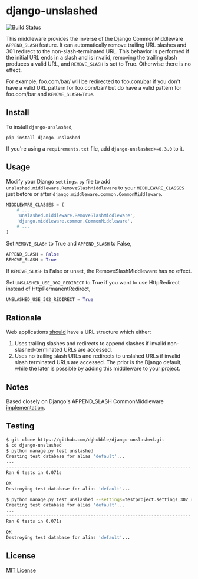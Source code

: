 # django-unslashed

[![Build Status](https://travis-ci.org/frnhr/django-unslashed.png)](https://travis-ci.org/frnhr/django-unslashed)

This middleware provides the inverse of the Django CommonMiddleware `APPEND_SLASH` feature. It can automatically remove trailing URL slashes and 301 redirect to the non-slash-terminated URL. This behavior is performed if the initial URL ends in a slash and is invalid, removing the trailing slash produces a valid URL, and `REMOVE_SLASH` is set to True. Otherwise there is no effect.

For example, foo.com/bar/ will be redirected to foo.com/bar if you don't have a valid URL pattern for foo.com/bar/ but do have a valid pattern for foo.com/bar and `REMOVE_SLASH=True`.


## Install

To install `django-unslashed`,

```
pip install django-unslashed
```

If you're using a `requirements.txt` file, add `django-unslashed>=0.3.0` to it.


## Usage

Modify your Django `settings.py` file to add `unslashed.middleware.RemoveSlashMiddleware`
to your `MIDDLEWARE_CLASSES` just before or after `django.middleware.common.CommonMiddleware`.

```python
MIDDLEWARE_CLASSES = (
    # ...
    'unslashed.middleware.RemoveSlashMiddleware',
    'django.middleware.common.CommonMiddleware',
    # ...
)
```

Set `REMOVE_SLASH` to True and `APPEND_SLASH` to False,

```python
APPEND_SLASH = False
REMOVE_SLASH = True
```

If `REMOVE_SLASH` is False or unset, the RemoveSlashMiddleware has no effect.


Set `UNSLASHED_USE_302_REDIRECT` to True if you want to use HttpRedirect instead of HttpPermanentRedirect,

```python
UNSLASHED_USE_302_REDIRECT = True
```

## Rationale

Web applications [should](http://googlewebmastercentral.blogspot.com/2010/04/to-slash-or-not-to-slash.html) have a URL structure which either:

1. Uses trailing slashes and redirects to append slashes if invalid non-slashed-terminated URLs are accessed.
2. Uses no trailing slash URLs and redirects to unslahed URLs if invalid slash terminated URLs are accessed. The prior is the Django default, while the later is possible by adding this middleware to your project.


## Notes

Based closely on Django's APPEND_SLASH CommonMiddleware [implementation](https://github.com/django/django/blob/master/django/middleware/common.py).


## Testing

```bash
$ git clone https://github.com/dghubble/django-unslashed.git
$ cd django-unslashed
$ python manage.py test unslashed
Creating test database for alias 'default'...
...
----------------------------------------------------------------------
Ran 6 tests in 0.071s

OK
Destroying test database for alias 'default'...

$ python manage.py test unslashed --settings=testproject.settings_302_redirect
Creating test database for alias 'default'...
...
----------------------------------------------------------------------
Ran 6 tests in 0.071s

OK
Destroying test database for alias 'default'...
```


## License

[MIT License](LICENSE)
